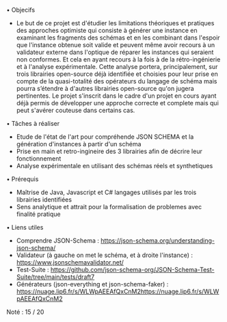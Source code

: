• Objecifs
- Le but de ce projet est d'étudier les limitations théoriques et pratiques des approches 
optimiste qui consiste à
générer une instance en examinant les fragments des schémas et en les combinant dans
l'espoir que l'instance obtenue soit valide et peuvent même avoir recours à un validateur
externe dans l'optique de réparer les instances qui seraient non conformes. Et cela en
ayant recours à la fois à de la rétro-ingénierie et à l'analyse expérimentale. Cette analyse
portera, principalement, sur trois librairies open-source déjà identifiée et choisies pour leur
prise en compte de la quasi-totalité des opérateurs du langage de schéma mais pourra
s’étendre à d'autres librairies open-source qu'on jugera pertinentes. Le projet s'inscrit dans le
cadre d'un projet en cours ayant déjà permis de développer une approche correcte et complete
mais qui peut s'avérer couteuse dans certains cas.

• Tâches à réaliser
- Etude de l'état de l'art pour compréhende JSON SCHEMA et la génération d'instances à partir d'un schéma
- Prise en main et retro-ingineire des 3 librairies afin de décrire leur fonctionnement
- Analyse expérimentale en utilisant des schémas réels et synthetiques

• Prérequis
- Maîtrise de Java, Javascript et C# langages utilisés par les trois librairies identifiées
- Sens analytique et attrait pour la formalisation de problemes avec finalité pratique

• Liens utiles
- Comprendre  JSON-Schema : https://json-schema.org/understanding-json-schema/
- Validateur (à gauche on met le schéma, et à droite l'instance) : https://www.jsonschemavalidator.net/
- Test-Suite : https://github.com/json-schema-org/JSON-Schema-Test-Suite/tree/main/tests/draft7
- Générateurs (json-everything et json-schema-faker) : https://nuage.lip6.fr/s/WLWpAEEAfQxCnM2https://nuage.lip6.fr/s/WLWpAEEAfQxCnM2

Noté : 15 / 20
